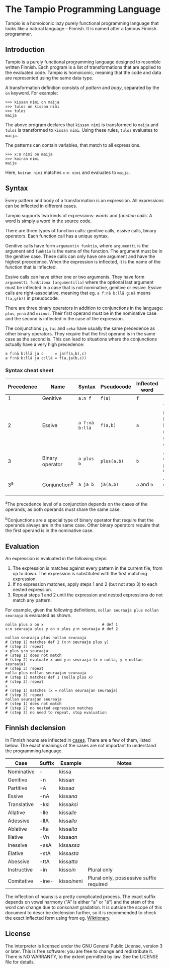 The Tampio Programming Language
===============================

Tampio is a homoiconic lazy purely functional programming language that looks like a natural language – Finnish.
It is named after a famous Finnish programmer.

## Introduction

Tampio is a purely functional programming language designed to resemble written Finnish. Each program is a list of transformations that are applied to the evaluated code. Tampio is homoiconic, meaning that the code and data are represented using the same data type.

A transformation definition consists of _pattern_ and _body_, separated by the `on` keyword. For example:

    >>> kissan nimi on maija
    >>> tulos on kissan nimi
    >>> tulos
    maija

The above program declares that `kissan nimi` is transformed to `maija` and `tulos` is transformed to `kissan nimi`. Using these rules, `tulos` evaluates to `maija`.

The patterns can contain variables, that match to all expressions.

    >>> x:n nimi on maija
    >>> koiran nimi
    maija

Here, `koiran nimi` matches `x:n nimi` and evaluates to `maija`.

## Syntax

Every pattern and body of a transformation is an expression. All expressions can be inflected in different cases.

Tampio supports two kinds of expressions: _words_ and _function calls_. A word is simply a word in the source code.

There are three types of function calls: genitive calls, essive calls, binary operators. Each function call has a unique syntax.

Genitive calls have form `argumentin funktio`, where `argumentti` is the argument and `funktio` is the name of the function. The argument must be in the genitive case. These calls can only have one argument and have the highest precedence. When the expression is inflected, it is the name of the function that is inflected.

Essive calls can have either one or two arguments. They have form `argumentti funktiona [argumentilla]` where the optional last argument must be inflected in a case that is not nominative, genitive or essive. Essive calls are right-associative, meaning that eg. `a f:nä b:llä g:nä` means `f(a,g(b))` in pseudocode.

There are three binary operators in addition to conjunctions in the language: `plus`, `ynnä` and `miinus`. Their first operand must be in the nominative case and the second is inflected in the case of the expression.

The conjunctions `ja`, `tai` and `sekä` have usually the same precedence as other binary operators. They require that the first operand is in the same case as the second is. This can lead to situations where the conjunctions actually have a very high precedence:

    a f:nä b:llä ja c     = ja(f(a,b),c)
    a f:nä b:llä ja c:llä = f(a,ja(b,c))

### Syntax cheat sheet

|Precedence   |Name                   |Syntax        |Pseudocode |Inflected word|Notes|
|-------------|-----------------------|--------------|-----------|--------------|-----|
|1            |Genitive               |`a:n f`       |`f(a)`     |`f`           |     |
|2            |Essive                 |`a f:nä b:llä`|`f(a,b)`   |`a`           |The case of `b` may vary, but must not be nominative, genitive or essive|
|3            |Binary operator        |`a plus b`    |`plus(a,b)`|`b`           |Available operators: `plus`, `ynnä`, `miinus`|
|3<sup>a</sup>|Conjunction<sup>b</sup>|`a ja b`      |`ja(a,b)`  |`a` and `b`   |Available conjunctions: `ja`, `sekä`, `tai`|

<sup>a</sup>The precedence level of a conjunction depends on the cases of the operands, as both operands must share the same case.

<sup>b</sup>Conjunctions are a special type of binary operator that require that the operands always are in the same case. Other binary operators require that the first operand is in the nominative case.

## Evaluation

An expression is evaluated in the following steps:

1. The expression is matches against every pattern in the current file, from up to down. The expression is substituted with the first matching expression.
2. If no expression matches, apply steps 1 and 2 (but not step 3) to each nested expression.
3. Repeat steps 1 and 2 until the expression and nested expressions do not match any pattern.

For example, given the following definitions, `nollan seuraaja plus nollan seuraaja` is evaluated as shown.

    nolla plus x on x                          # def 1
    x:n seuraaja plus y on x plus y:n seuraaja # def 2
    
    nollan seuraaja plus nollan seuraaja
    # (step 1) matches def 2 (x:n seuraaja plus y)
    # (step 3) repeat
    x plus y:n seuraaja
    # (step 1) does not match
    # (step 2) evaluate x and y:n seuraaja (x = nolla, y = nollan seuraaja)
    # (step 3) repeat
    nolla plus nollan seuraajan seuraaja
    # (step 1) matches def 1 (nolla plus x)
    # (step 3) repeat
    x
    # (step 1) matches (x = nollan seuraajan seuraaja)
    # (step 3) repeat
    nollan seuraajan seuraaja
    # (step 1) does not match
    # (step 2) no nested expression matches
    # (step 3) no need to repeat, stop evaluation

## Finnish declension

In Finnish nouns are inflected in [cases][wp-case]. There are a few of them, listed below. The exact meanings of the cases are not important to understand the programming language.

|Case       |Suffix|Example     |Notes      |
|-----------|------|------------|-----------|
|Nominative |-     |kissa       |           |
|Genitive   |-n    |kissa*n*    |           |
|Partitive  |-A    |kissa*a*    |           |
|Essive     |-nA   |kissa*na*   |           |
|Translative|-ksi  |kissa*ksi*  |           |
|Allative   |-lle  |kissa*lle*  |           |
|Adessive   |-llA  |kissa*lla*  |           |
|Ablative   |-lta  |kissa*lta*  |           |
|Illative   |-Vn   |kissa*an*   |           |
|Inessive   |-ssA  |kissa*ssa*  |           |
|Elative    |-stA  |kissa*sta*  |           |
|Abessive   |-ttA  |kissa*tta*  |           |
|Instructive|-in   |kisso*in*   |Plural only|
|Comitative |-ine- |kisso*ine*ni|Plural only, possessive suffix required|

The inflection of nouns is a pretty complicated process. The exact suffix depends on vowel harmony ("A" is either "a" or "ä") and the stem of the word can change due to consonant gradation. It is outside the scope of this document to describe declension further, so it is recommended to check the exact inflected form using from eg. [Wiktionary].

[wp-case]: https://en.wikipedia.org/wiki/Finnish_noun_cases
[Wiktionary]: https://en.wiktionary.org/wiki/kissa

## License

The interpreter is licensed under the GNU General Public License, version 3 or later.
This is free software: you are free to change and redistribute it.
There is NO WARRANTY, to the extent permitted by law.
See the LICENSE file for details.

